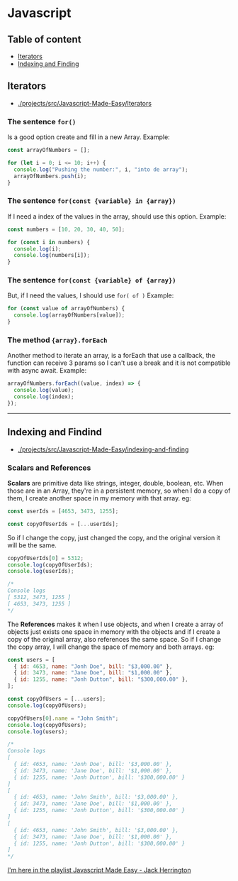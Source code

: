 # Javascript

## Table of content

- [Iterators](#iterators)
- [Indexing and Finding](#indexing-and-findind)

## Iterators

- [./projects/src/Javascript-Made-Easy/Iterators](https://github.com/Eliasusu/Learning-lab/blob/main/projects/src/Javascript-Made-Easy/Iterators)

### The sentence `for()`

Is a good option create and fill in a new Array. Example:

```js
const arrayOfNumbers = [];

for (let i = 0; i <= 10; i++) {
  console.log("Pushing the number:", i, "into de array");
  arrayOfNumbers.push(i);
}
```

### The sentence `for(const {variable} in {array})`

If I need a index of the values in the array, should use this option. Example:

```js
const numbers = [10, 20, 30, 40, 50];

for (const i in numbers) {
  console.log(i);
  console.log(numbers[i]);
}
```

### The sentence `for(const {variable} of {array})`

But, if I need the values, I should use `for( of )`
Example:

```js
for (const value of arrayOfNumbers) {
  console.log(arrayOfNumbers[value]);
}
```

### The method `{array}.forEach`

Another method to iterate an array, is a forEach that use a callback, the function can receive 3 params so I can't use a break and it is not compatible with async await. Example:

```js
arrayOfNumbers.forEach((value, index) => {
  console.log(value);
  console.log(index);
});
```

---

## Indexing and Findind

- [./projects/src/Javascript-Made-Easy/indexing-and-finding](https://github.com/Eliasusu/Learning-lab/blob/main/projects/src/Javascript-Made-Easy/indexing-and-finding/copies.js)

### Scalars and References

**Scalars** are primitive data like strings, integer, double, boolean, etc. When those are in an Array, they're in a persistent memory, so when I do a copy of them, I create another space in my memory with that array. eg:

```js
const userIds = [4653, 3473, 1255];

const copyOfUserIds = [...userIds];
```

So if I change the copy, just changed the copy, and the original version it will be the same.

```js
copyOfUserIds[0] = 5312;
console.log(copyOfUserIds);
console.log(userIds);

/* 
Console logs
[ 5312, 3473, 1255 ]
[ 4653, 3473, 1255 ]
*/
```

The **References** makes it when I use objects, and when I create a array of objects just exists one space in memory with the objects and if I create a copy of the original array, also references the same space. So if I change the copy array, I will change the space of memory and both arrays. eg:

```js
const users = [
  { id: 4653, name: "Jonh Doe", bill: "$3,000.00" },
  { id: 3473, name: "Jane Doe", bill: "$1,000.00" },
  { id: 1255, name: "Jonh Dutton", bill: "$300,000.00" },
];

const copyOfUsers = [...users];
console.log(copyOfUsers);

copyOfUsers[0].name = "John Smith";
console.log(copyOfUsers);
console.log(users);

/*
Console logs
[
  { id: 4653, name: 'Jonh Doe', bill: '$3,000.00' },
  { id: 3473, name: 'Jane Doe', bill: '$1,000.00' },
  { id: 1255, name: 'Jonh Dutton', bill: '$300,000.00' }
]
[
  { id: 4653, name: 'John Smith', bill: '$3,000.00' },
  { id: 3473, name: 'Jane Doe', bill: '$1,000.00' },
  { id: 1255, name: 'Jonh Dutton', bill: '$300,000.00' }
]
[
  { id: 4653, name: 'John Smith', bill: '$3,000.00' },
  { id: 3473, name: 'Jane Doe', bill: '$1,000.00' },
  { id: 1255, name: 'Jonh Dutton', bill: '$300,000.00' }
]
*/
```

[I'm here in the playlist Javascript Made Easy - Jack Herrington](https://youtu.be/XYq9QpgAx8g?list=PLNqp92_EXZBJmAHWnJbVnXsl71hiHCrQh&t=295)
